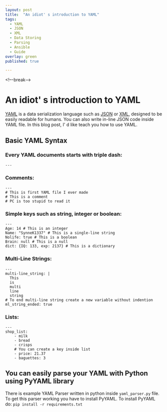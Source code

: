 ```yaml
---
layout: post
title:  "An idiot' s introduction to YAML"
tags:
  - YAML
  - JSON
  - XML
  - Data Storing
  - Parsing
  - Ansible
  - Guide
overlay: green
published: true

---
```

<!–-break-–>
# An idiot' s introduction to YAML
[YAML](http://yaml.org) is a data serialization language such as [JSON](https://json.org) or [XML](https://www.w3.org/XML/), designed to be easily readable for humans. You can also write in-line JSON code inside YAML file. In this blog post, I' d like teach you how to use YAML.

## Basic YAML Syntax

### Every YAML documents starts with triple dash:
```
---
```

### Comments:
```
---
# This is first YAML file I ever made
# This is a comment
# PC is too stupid to read it
```

### Simple keys such as **string**, **integer** or **boolean**:
```
---
Age: 14 # This is an integer
Name: "SynneK1337" # This is a single-line string
Nolife: true # This is a boolean
Brain: null # This is a null
dict: {IQ: 133, exp: 2137} # This is a dictionary
```

### Multi-Line Strings:
```
---
multi-line_string: |
  This
  is
  multi
  line
  string
# To end multi-line string create a new variable without indention
ml_string_ended: true
```
### Lists:
```
---
shop_list:
    - milk
    - bread
    - crisps
    # You can create a key inside list
    - price: 21.37
    - baguettes: 3
```

## You can easily parse your YAML with Python using **PyYAML** library
There is example YAML Parser written in python inside ```yaml_parser.py``` file. To get this parser working you have to install PyYAML.
To install PyYAML do: ```pip install -r requirements.txt```